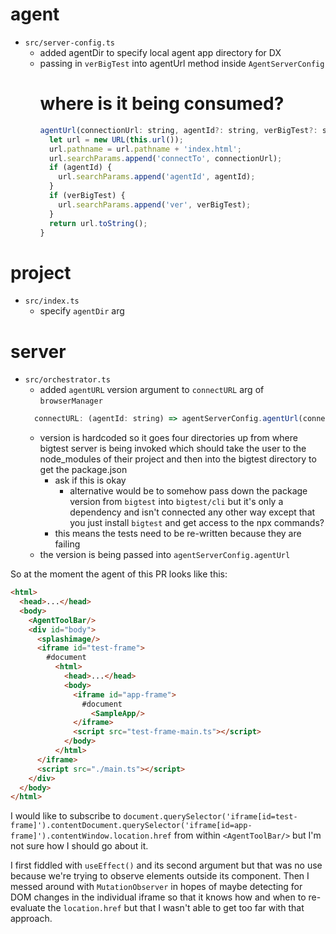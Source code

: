 # agent
- `src/server-config.ts`
  - added agentDir to specify local agent app directory for DX
  - passing in `verBigTest` into agentUrl method inside `AgentServerConfig`
    # where is it being consumed?
      <!-- 
        the agenturl method is being used for the createbrowsermanager() function inside the server's orchestrator 
      -->
    ```js
    agentUrl(connectionUrl: string, agentId?: string, verBigTest?: string): string {
      let url = new URL(this.url());
      url.pathname = url.pathname + 'index.html';
      url.searchParams.append('connectTo', connectionUrl);
      if (agentId) {
        url.searchParams.append('agentId', agentId);
      }
      if (verBigTest) {
        url.searchParams.append('ver', verBigTest);
      }
      return url.toString();
    }
    ```
      <!-- 
        this method returns the url which then the server launches the browser to connect to. and the if statement i added is saying if there is a bigtest version being passed into the method, then add it to the params = bigtestver ? .com&ver=123 : .com 
      -->

# project
- `src/index.ts`
  - specify `agentDir` arg

# server
- `src/orchestrator.ts`
  - added `agentURL` version argument to `connectURL` arg of `browserManager`
  ```js
    connectURL: (agentId: string) => agentServerConfig.agentUrl(connectTo, agentId, version),
  ```
    - version is hardcoded so it goes four directories up from where bigtest server is being invoked which should take the user to the node_modules of their project and then into the bigtest directory to get the package.json
      - ask if this is okay
        - alternative would be to somehow pass down the package version from `bigtest` into `bigtest/cli` but it's only a dependency and isn't connected any other way except that you just install `bigtest` and get access to the npx commands?
      - this means the tests need to be re-written because they are failing
    - the version is being passed into `agentServerConfig.agentUrl`



So at the moment the agent of this PR looks like this:
```html
<html>
  <head>...</head>
  <body>
    <AgentToolBar/>
    <div id="body">
      <splashimage/>
      <iframe id="test-frame">
        #document
          <html>
            <head>...</head>
            <body>
              <iframe id="app-frame">
                #document
                  <SampleApp/>
              </iframe>
              <script src="test-frame-main.ts"></script>
            </body>
          </html>
      </iframe>
      <script src="./main.ts"></script>
    </div>
  </body>
</html>
```

I would like to subscribe to `document.querySelector('iframe[id=test-frame]').contentDocument.querySelector('iframe[id=app-frame]').contentWindow.location.href` from within `<AgentToolBar/>` but I'm not sure how I should go about it.

I first fiddled with `useEffect()` and its second argument but that was no use because we're trying to observe elements outside its component. Then I messed around with `MutationObserver` in hopes of maybe detecting for DOM changes in the individual iframe so that it knows how and when to re-evaluate the `location.href` but that I wasn't able to get too far with that approach.